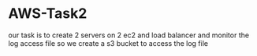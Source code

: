 # AWS-Task2

our task is to create 2 servers on 2 ec2 and load balancer and monitor the log access file so we create a s3 bucket to access the log file 
